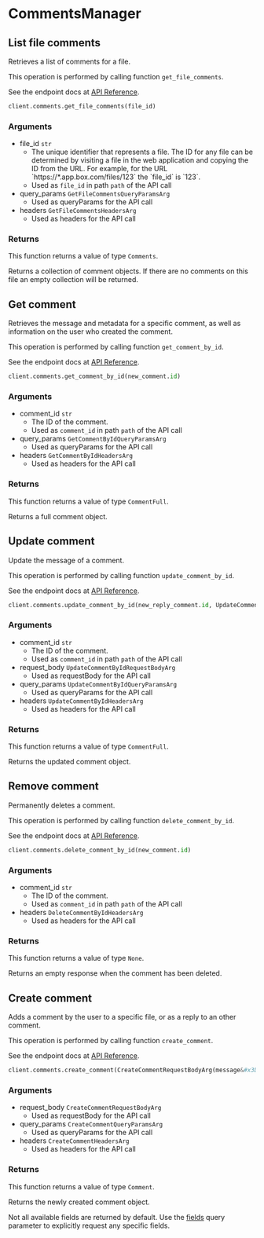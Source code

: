 # CommentsManager

## List file comments

Retrieves a list of comments for a file.

This operation is performed by calling function `get_file_comments`.

See the endpoint docs at
[API Reference](https://developer.box.com/reference/get-files-id-comments/).

<!-- sample get_files_id_comments -->
```python
client.comments.get_file_comments(file_id)
```

### Arguments

- file_id `str`
  - The unique identifier that represents a file.  The ID for any file can be determined by visiting a file in the web application and copying the ID from the URL. For example, for the URL &#x60;https://*.app.box.com/files/123&#x60; the &#x60;file_id&#x60; is &#x60;123&#x60;.
  - Used as `file_id` in path `path` of the API call
- query_params `GetFileCommentsQueryParamsArg`
  - Used as queryParams for the API call
- headers `GetFileCommentsHeadersArg`
  - Used as headers for the API call


### Returns

This function returns a value of type `Comments`.

Returns a collection of comment objects. If there are no
comments on this file an empty collection will be returned.


## Get comment

Retrieves the message and metadata for a specific comment, as well
as information on the user who created the comment.

This operation is performed by calling function `get_comment_by_id`.

See the endpoint docs at
[API Reference](https://developer.box.com/reference/get-comments-id/).

<!-- sample get_comments_id -->
```python
client.comments.get_comment_by_id(new_comment.id)
```

### Arguments

- comment_id `str`
  - The ID of the comment.
  - Used as `comment_id` in path `path` of the API call
- query_params `GetCommentByIdQueryParamsArg`
  - Used as queryParams for the API call
- headers `GetCommentByIdHeadersArg`
  - Used as headers for the API call


### Returns

This function returns a value of type `CommentFull`.

Returns a full comment object.


## Update comment

Update the message of a comment.

This operation is performed by calling function `update_comment_by_id`.

See the endpoint docs at
[API Reference](https://developer.box.com/reference/put-comments-id/).

<!-- sample put_comments_id -->
```python
client.comments.update_comment_by_id(new_reply_comment.id, UpdateCommentByIdRequestBodyArg(message&#x3D;new_message))
```

### Arguments

- comment_id `str`
  - The ID of the comment.
  - Used as `comment_id` in path `path` of the API call
- request_body `UpdateCommentByIdRequestBodyArg`
  - Used as requestBody for the API call
- query_params `UpdateCommentByIdQueryParamsArg`
  - Used as queryParams for the API call
- headers `UpdateCommentByIdHeadersArg`
  - Used as headers for the API call


### Returns

This function returns a value of type `CommentFull`.

Returns the updated comment object.


## Remove comment

Permanently deletes a comment.

This operation is performed by calling function `delete_comment_by_id`.

See the endpoint docs at
[API Reference](https://developer.box.com/reference/delete-comments-id/).

<!-- sample delete_comments_id -->
```python
client.comments.delete_comment_by_id(new_comment.id)
```

### Arguments

- comment_id `str`
  - The ID of the comment.
  - Used as `comment_id` in path `path` of the API call
- headers `DeleteCommentByIdHeadersArg`
  - Used as headers for the API call


### Returns

This function returns a value of type `None`.

Returns an empty response when the comment has been deleted.


## Create comment

Adds a comment by the user to a specific file, or
as a reply to an other comment.

This operation is performed by calling function `create_comment`.

See the endpoint docs at
[API Reference](https://developer.box.com/reference/post-comments/).

<!-- sample post_comments -->
```python
client.comments.create_comment(CreateCommentRequestBodyArg(message&#x3D;message, item&#x3D;CreateCommentRequestBodyArgItemField(id&#x3D;new_comment.id, type&#x3D;CreateCommentRequestBodyArgItemFieldTypeField.COMMENT.value)))
```

### Arguments

- request_body `CreateCommentRequestBodyArg`
  - Used as requestBody for the API call
- query_params `CreateCommentQueryParamsArg`
  - Used as queryParams for the API call
- headers `CreateCommentHeadersArg`
  - Used as headers for the API call


### Returns

This function returns a value of type `Comment`.

Returns the newly created comment object.

Not all available fields are returned by default. Use the
[fields](#param-fields) query parameter to explicitly request
any specific fields.


